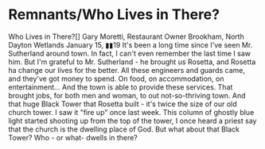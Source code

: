 # Remnants/Who Lives in There?

Who Lives in There?[]
Gary Moretti, Restaurant Owner
Brookham, North Dayton Wetlands
January 15, ▮▮19
It's been a long time since I've seen Mr. Sutherland around town. In fact, I can't even remember the last time I saw him.
But I'm grateful to Mr. Sutherland - he brought us Rosetta, and Rosetta ha change our lives for the better. All these engineers and guards came, and they've got money to spend. On food, on accommodation, on entertainment... And the town is able to provide these services. That brought jobs, for both men and woman, to out not-so-thriving town.
And that huge Black Tower that Rosetta built - it's twice the size of our old church tower. I saw it "fire up" once last week. This column of ghostly blue light started shooting up from the top of the tower,
I once heard a priest say that the church is the dwelling place of God. But what about that Black Tower? Who - or what- dwells in there?
